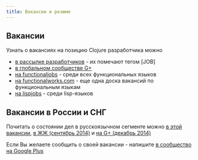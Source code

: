 ```yaml
---
title: Вакансии и резюме
---
```


## Вакансии

Узнать о вакансиях на позицию Clojure разработчика можно

- [в рассылке разработчиков](https://groups.google.com/forum/#!forum/clojure) - их помечают тегом [JOB]
- [в глобальном сообществе G+](https://plus.google.com/u/0/communities/103410768849046117338/stream/8c77f1bf-56db-4c9e-947e-0b95352277c4)
- [на functionaljobs](http://functionaljobs.com/) - среди всех функциональных языков
- [на functionalworks.com](https://jobs.functionalworks.com/) - еще одна доска вакансий по функциональным языкам
- [на lispjobs](http://lispjobs.wordpress.com/) - среди lisp-языков

## Вакансии в России и СНГ

Почитать о состоянии дел в русскоязычном сегменте можно [в этой вакансии](https://plus.google.com/u/0/+DmitryOmelechko/posts/AWUKiTDAgM4), [в ЖЖ (сентябрь 2014)](http://tonsky.livejournal.com/294416.html) и [на G+ (декабрь 2014)](https://plus.google.com/u/0/+MaximBazhenov/posts/UibANBByePk)

Если Вы желаете сообщить о своей вакансии - напишите [в сообщество на Google Plus](https://plus.google.com/u/0/communities/114227952963737516047)


